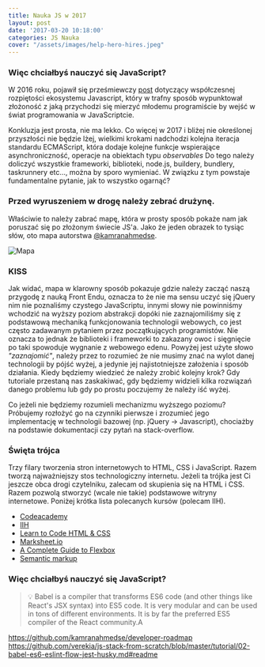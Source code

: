 ```yaml
---
title: Nauka JS w 2017
layout: post
date: '2017-03-20 10:18:00'
categories: JS Nauka
cover: "/assets/images/help-hero-hires.jpeg"
---
```


### Więc chciałbyś nauczyć się JavaScript?

W 2016 roku, pojawił się prześmiewczy [post](https://hackernoon.com/how-it-feels-to-learn-javascript-in-2016-d3a717dd577f#.hnnzagpmm) dotyczący współczesnej rozpiętości ekosystemu Javascript, który w trafny sposób wypunktował złożoność z jaką przychodzi się mierzyć młodemu programiście by wejść w świat programowania w JavaScriptcie. 

Konkluzja jest prosta, nie ma lekko. Co więcej w 2017 i bliżej nie określonej przyszłości nie będzie lżej, wielkimi krokami nadchodzi kolejna iteracja standardu ECMAScript, która dodaje kolejne funkcje wspierające asynchroniczność, operacje na obiektach typu *observables* Do tego należy doliczyć wszystkie frameworki, biblioteki, node.js, buildery, bundlery, taskrunnery etc..., można by sporo wymieniać. W związku z tym powstaje fundamentalne pytanie, jak to wszystko ogarnąć? 

### Przed wyruszeniem w drogę należy zebrać drużynę.

Właściwie to należy zabrać mapę, która w prosty sposób pokaże nam jak poruszać się po złożonym świecie JS'a. Jako że jeden obrazek to tysiąc słów, oto mapa autorstwa [@kamranahmedse](https://github.com/kamranahmedse/developer-roadmap).

![Mapa][mapa]

[mapa]: https://camo.githubusercontent.com/aab59f179c70343b2e9ad70cf8520d08b4622502/68747470733a2f2f692e696d6775722e636f6d2f326164764d39572e706e67 "Front End Map"

### KISS

Jak widać, mapa w klarowny sposób pokazuje gdzie należy zacząć naszą przygodę z nauką Front Endu, oznacza to że nie ma sensu uczyć się jQuery nim nie poznaliśmy czystego JavaScriptu, innymi słowy nie powinniśmy wchodzić na wyższy poziom abstrakcji dopóki nie zaznajomiliśmy się z podstawową mechaniką funkcjonowania technologii webowych, co jest często zadawanym pytaniem przez początkujących programistów. Nie oznacza to jednak że biblioteki i frameworki to zakazany owoc i sięgnięcie po taki spowoduje wygnanie z webowego edenu. Powyżej jest użyte słowo *"zaznajomić"*, należy przez to rozumieć że nie musimy znać na wylot danej technologii by pójść wyżej, a jedynie jej najistotniejsze założenia i sposób działania. Kiedy będziemy wiedzieć że należy zrobić kolejny krok? Gdy tutoriale przestaną nas zaskakiwać, gdy będziemy widzieli kilka rozwiązań danego problemu lub gdy po prostu poczujemy że należy iść wyżej. 

Co jeżeli nie będziemy rozumieli mechanizmu wyższego poziomu? Próbujemy rozłożyć go na czynniki pierwsze i zrozumieć jego implementację w technologii bazowej (np. jQuery -> Javascript), chociażby na podstawie dokumentacji czy pytań na stack-overflow. 

### Święta trójca

Trzy filary tworzenia stron internetowych to HTML, CSS i JavaScript. Razem tworzą najważniejszy stos technologiczny internetu. Jeżeli ta trójka jest Ci jeszcze obca drogi czytelniku, zalecam od skupienia się na HTML i CSS. Razem pozwolą stworzyć (wcale nie takie) podstawowe witryny internetowe. Poniżej krótka lista polecanych kursów (polecam IIH).

- [Codeacademy](https://www.codecademy.com/learn/learn-html-css)
- [IIH](https://internetingishard.com/)
- [Learn to Code HTML & CSS](http://learn.shayhowe.com/html-css/)
- [Marksheet.io](http://marksheet.io/)
- [A Complete Guide to Flexbox](https://css-tricks.com/snippets/css/a-guide-to-flexbox/)
- [Semantic markup](https://webdesign.tutsplus.com/courses/semantic-html-how-to-structure-web-pages)











### Więc chciałbyś nauczyć się JavaScript?

> 💡 Babel is a compiler that transforms ES6 code (and other things like React's JSX syntax) into ES5 code. It is very modular and can be used in tons of different environments. It is by far the preferred ES5 compiler of the React community.A


https://github.com/kamranahmedse/developer-roadmap
https://github.com/verekia/js-stack-from-scratch/blob/master/tutorial/02-babel-es6-eslint-flow-jest-husky.md#readme

